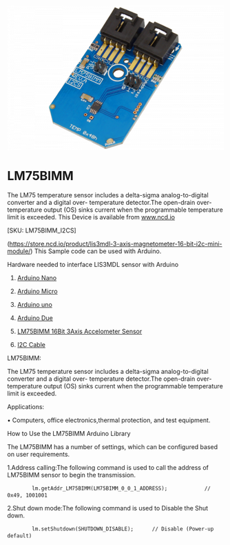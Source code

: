 
[![LM75BIMM](LM75BIMM_I2C.png)](https://store.ncd.io/product/lis3mdl-3-axis-magnetometer-16-bit-i2c-mini-module/)

# LM75BIMM

The LM75 temperature sensor includes a delta-sigma analog-to-digital converter and a digital over- temperature detector.The open-drain over-temperature output (OS) sinks current when the programmable temperature limit is exceeded.
This Device is available from www.ncd.io 

[SKU: LM75BIMM_I2CS]

(https://store.ncd.io/product/lis3mdl-3-axis-magnetometer-16-bit-i2c-mini-module/)
This Sample code can be used with Arduino.

Hardware needed to interface LIS3MDL sensor with Arduino

1. <a href="https://store.ncd.io/product/i2c-shield-for-arduino-nano/">Arduino Nano</a>

2. <a href="https://store.ncd.io/product/i2c-shield-for-arduino-micro-with-i2c-expansion-port/">Arduino Micro</a>

3. <a href="https://store.ncd.io/product/i2c-shield-for-arduino-uno/">Arduino uno</a>

4. <a href="https://store.ncd.io/product/dual-i2c-shield-for-arduino-due-with-modular-communications-interface/">Arduino Due</a>

5. <a href="https://store.ncd.io/product/lis3mdl-3-axis-magnetometer-16-bit-i2c-mini-module/">LM75BIMM 16Bit 3Axis Accelometer Sensor</a>

6. <a href="https://store.ncd.io/product/i%C2%B2c-cable/">I2C Cable</a>

LM75BIMM:

The LM75 temperature sensor includes a delta-sigma analog-to-digital converter and a digital over- temperature detector.The open-drain over-temperature output (OS) sinks current when the programmable temperature limit is exceeded.

Applications:

• Computers, office electronics,thermal protection, and test equipment.

How to Use the LM75BIMM Arduino Library

The LM75BIMM has a number of settings, which can be configured based on user requirements.
          
1.Address calling:The following command is used to call the address of LM75BIMM sensor to begin the transmission.

            lm.getAddr_LM75BIMM(LM75BIMM_0_0_1_ADDRESS);            // 0x49, 1001001
            
2.Shut down mode:The following command is used to Disable the Shut down.

            lm.setShutdown(SHUTDOWN_DISABLE);      // Disable (Power-up default)
